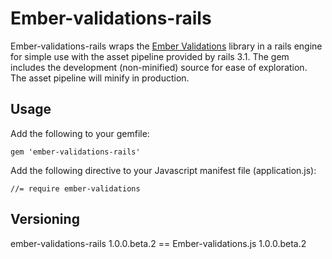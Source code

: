 # Ember-validations-rails

Ember-validations-rails wraps the [Ember Validations](https://github.com/dockyard/ember-validations) library in a rails engine for simple
use with the asset pipeline provided by rails 3.1. The gem includes the development (non-minified)
source for ease of exploration. The asset pipeline will minify in production.

## Usage

Add the following to your gemfile:

    gem 'ember-validations-rails'

Add the following directive to your Javascript manifest file (application.js):

    //= require ember-validations

## Versioning

ember-validations-rails 1.0.0.beta.2 == Ember-validations.js 1.0.0.beta.2
